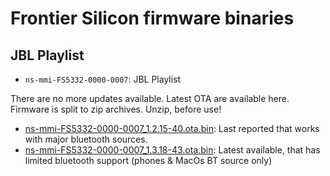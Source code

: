 # Frontier Silicon firmware binaries

## JBL Playlist

- `ns-mmi-FS5332-0000-0007`: JBL Playlist

There are no more updates available. Latest OTA are available here. Firmware is split to zip archives. Unzip, before use!

- [ns-mmi-FS5332-0000-0007_1.2.15-40.ota.bin](1.2.15-40): Last reported that works with major bluetooth sources.
- [ns-mmi-FS5332-0000-0007_1.3.18-43.ota.bin](1.3.18-43): Latest available, that has limited bluetooth support (phones & MacOs BT source only)
